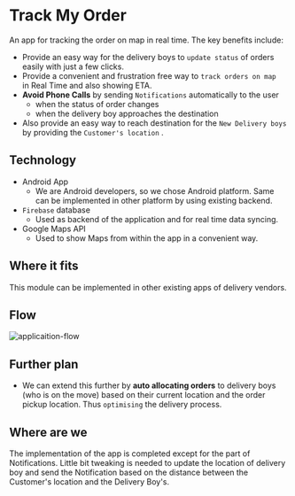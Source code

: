 # Track My Order

An app for tracking the order on map in real time. The key benefits include:

- Provide an easy way for the delivery boys to `update status` of orders easily with just a few clicks.
- Provide a convenient and frustration free way to `track orders on map ` in Real Time and also showing ETA.
- **Avoid Phone Calls** by sending `Notifications` automatically to the user
	- when the status of order changes
	- when the delivery boy approaches the destination
- Also provide an easy way to reach destination for the `New Delivery boys` by providing the `Customer's location` .

## Technology

- Android App
	- We are Android developers, so we chose Android platform. Same can be implemented in other platform by using existing backend.
- `Firebase` database
	- Used as backend of the application and for real time data syncing.
- Google Maps API
	- Used to show Maps from within the app in a convenient way.

## Where it fits

This module can be implemented in other existing apps of delivery vendors.

## Flow

![applicaition-flow](https://raw.githubusercontent.com/kalyandechiraju/track-my-order/master/ScreenShot2016-05-15.png)

## Further plan

- We can extend this further by **auto allocating orders** to delivery boys (who is on the move) based on their current location and the order pickup location. Thus `optimising` the delivery process.


## Where are we

The implementation of the app is completed except for the part of Notifications. Little bit tweaking is needed to update the location of delivery boy and send the Notification based on the distance between the Customer's location and the Delivery Boy's.
